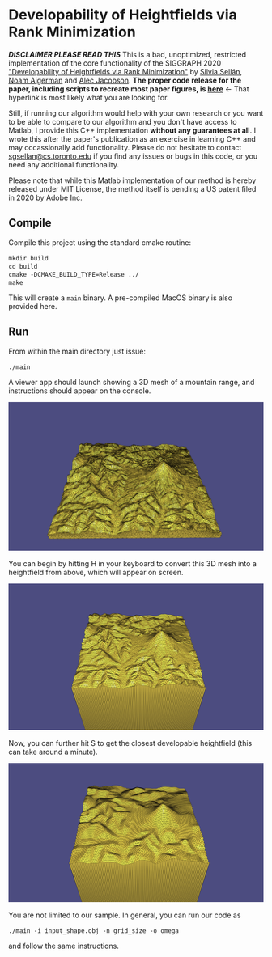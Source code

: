# Developability of Heightfields via Rank Minimization

***DISCLAIMER PLEASE READ THIS***
This is a bad, unoptimized, restricted implementation of the core functionality of the SIGGRAPH 2020 ["Developability of Heightfields via Rank Minimization"](http://dgp.toronto.edu/~sgsellan/pdf/compressed-developables.pdf) by [Silvia Sellán](http://dgp.toronto.edu/~sgsellan/), [Noam Aigerman](https://noamaig.github.io/) and [Alec Jacobson](http://www.cs.toronto.edu/~jacobson/). **The proper code release for the paper, including scripts to recreate most paper figures, is [here](https://github.com/sgsellan/developability-of-heightfields)** <- That hyperlink is most likely what you are looking for.

Still, if running our algorithm would help with your own research or you want to be able to compare to our algorithm and you don't have access to Matlab, I provide this C++ implementation **without any guarantees at all**. I wrote this after the paper's publication as an exercise in learning C++ and may occassionally add functionality. Please do not hesitate to contact [sgsellan@cs.toronto.edu](mailto:sgsellan@cs.toronto.edu) if you find any issues or bugs in this code, or you need any additional functionality.


Please note that while this Matlab implementation of our method is hereby released under MIT License, the method itself is pending a US patent filed in 2020 by Adobe Inc.

## Compile

Compile this project using the standard cmake routine:

    mkdir build
    cd build
    cmake -DCMAKE_BUILD_TYPE=Release ../ 
    make

This will create a `main` binary. A pre-compiled MacOS binary is also provided here.

## Run

From within the main directory just issue:

    ./main

A viewer app should launch showing a 3D mesh of a mountain range, and instructions should appear on the console.

![](img/range.png)

You can begin by hitting H in your keyboard to convert this 3D mesh into a heightfield from above, which will appear on screen.

![](img/range-h.png)

Now, you can further hit S to get the closest developable heightfield (this can take around a minute). 

![](img/range-d.png)

You are not limited to our sample. In general, you can run our code as

    ./main -i input_shape.obj -n grid_size -o omega

and follow the same instructions.



